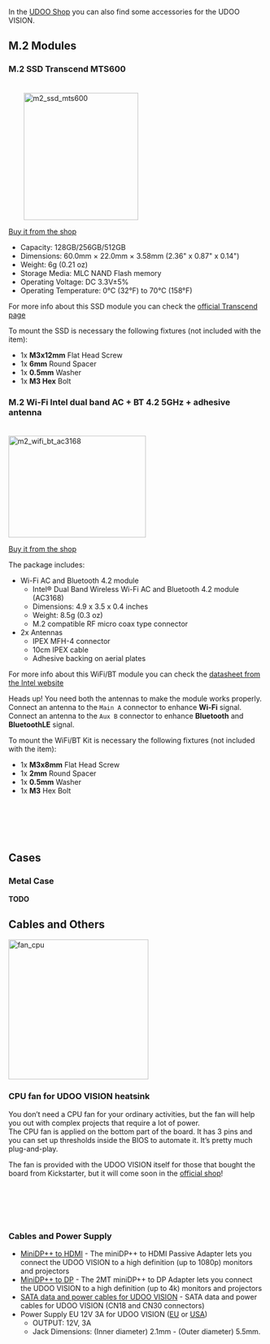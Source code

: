 In the [UDOO Shop](https://shop.udoo.org/) you can also find some accessories for the UDOO VISION.

## M.2 Modules

### M.2 SSD Transcend MTS600

<img src="../img/accessories/m2_ssd_mts600.jpg" alt="m2_ssd_mts600" class="img-responsive pull-right" height="250px" width="225px" style="margin-left:30px;margin-top:20px">

[Buy it from the shop](https://shop.udoo.org/en/catalogsearch/result/?q=mts600)

* Capacity: 128GB/256GB/512GB
* Dimensions: 60.0mm × 22.0mm × 3.58mm (2.36" x 0.87" x 0.14")
* Weight: 6g (0.21 oz)
* Storage Media: MLC NAND Flash memory
* Operating Voltage: DC 3.3V±5%
* Operating Temperature: 0°C (32°F) to 70°C (158°F)

For more info about this SSD module you can check the [official Transcend page](https://www.transcend-info.com/Products/No-643)

To mount the SSD is necessary the following fixtures (not included with the item):

* 1x **M3x12mm** Flat Head Screw
* 1x **6mm** Round Spacer
* 1x **0.5mm** Washer
* 1x **M3 Hex** Bolt

### M.2 Wi-Fi Intel dual band AC + BT 4.2 5GHz + adhesive antenna

<img src="../img/accessories/m2_wifi_bt_ac3168.jpg" alt="m2_wifi_bt_ac3168" class="img-responsive pull-right" height="200px" width="270px" style="margin-right:30px;margin-top:20px">

[Buy it from the shop](https://shop.udoo.org/en/kit-m-2-wifi-bt.html)

The package includes:
* Wi-Fi AC and Bluetooth 4.2 module
  * Intel® Dual Band Wireless Wi-Fi AC and Bluetooth 4.2 module (AC3168)
  * Dimensions: 4.9 x 3.5 x 0.4 inches
  * Weight: 8.5g (0.3 oz)
  * M.2 compatible RF micro coax type connector
* 2x Antennas
  * IPEX MFH-4 connector
  * 10cm IPEX cable
  * Adhesive backing on aerial plates

For more info about this WiFi/BT module you can check the [datasheet from the Intel website](https://www.intel.com/content/www/us/en/wireless-products/dual-band-wireless-ac-3168-brief.html)


<span class="label label-warning">Heads up!</span> You need both the antennas to make the module works properly. Connect an antenna to the `Main A` connector to enhance **Wi-Fi** signal. Connect an antenna to the `Aux B` connector to enhance **Bluetooth** and **BluetoothLE** signal.

To mount the WiFi/BT Kit is necessary the following fixtures (not included with the item):

* 1x **M3x8mm** Flat Head Screw
* 1x **2mm** Round Spacer
* 1x **0.5mm** Washer
* 1x **M3** Hex Bolt


<br/>
<br/>
<br/>
<br/>

## Cases

### Metal Case

**TODO**

## Cables and Others


<img src="https://edge.seco.com/media/catalog/product/c
ache/6561462fb70bf4a24230671d096f589e/s/c/sc41-diss-3_2_1.png" alt="fan_cpu" class="img-responsive pull-right" height="275px" style="margin-right:30px; margin-top:0px; padding-top:0px;">
### CPU fan for UDOO VISION heatsink

You don’t need a CPU fan for your ordinary activities, but the fan will help you out with complex projects that require a lot of power.  
The CPU fan is applied on the bottom part of the board. It has 3 pins and you can set up thresholds inside the BIOS to automate it. It’s pretty much plug-and-play.

The fan is provided with the UDOO VISION itself for those that bought the board from Kickstarter, but it will come soon in the [official shop](https://shop.udoo.org/)!


</br>
<br/>
<br/>
<br/>

### Cables and Power Supply

* [MiniDP++ to HDMI](https://shop.udoo.org/cable-minidp-to-hdmi.html) -
The miniDP++ to HDMI Passive Adapter lets you connect the UDOO VISION to a high definition (up to 1080p) monitors and projectors
* [MiniDP++ to DP](https://shop.udoo.org/cable-minidp-to-dp.html) -
The 2MT miniDP++ to DP Adapter lets you connect the UDOO VISION to a high definition (up to 4k) monitors and projectors
* [SATA data and power cables for UDOO VISION](https://shop.udoo.org/en/sata-data-and-power-cables.html) -
SATA data and power cables for UDOO VISION (CN18 and CN30 connectors)
* Power Supply EU 12V 3A for UDOO VISION ([EU](https://shop.udoo.org/en/power-supply-12v-3a-eu.html) or [USA](https://shop.udoo.org/en/power-supply-12v-3a-usa.html))
  * OUTPUT: 12V, 3A
  * Jack Dimensions: (Inner diameter) 2.1mm - (Outer diameter) 5.5mm.

